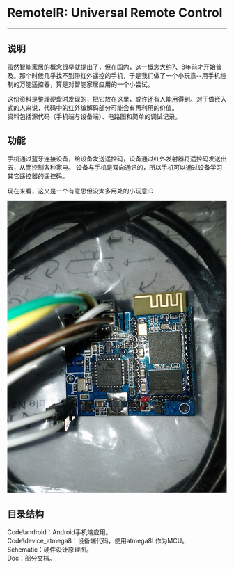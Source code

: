 # RemoteIR: Universal Remote Control
----
## 说明  
虽然智能家居的概念很早就提出了，但在国内，这一概念大约7、8年前才开始普及。那个时候几乎找不到带红外遥控的手机，于是我们做了一个小玩意--用手机控制的万能遥控器，算是对智能家居应用的一个小尝试。

这份资料是整理硬盘时发现的，把它放在这里，或许还有人能用得到。对于做嵌入式的人来说，代码中的红外编解码部分可能会有再利用的价值。  
资料包括源代码（手机端与设备端）、电路图和简单的调试记录。
## 功能
手机通过蓝牙连接设备，给设备发送遥控码，设备通过红外发射器将遥控码发送出去，从而控制各种家电。
设备与手机是双向通讯的，所以手机可以通过设备学习其它遥控器的遥控码。

现在来看，这又是一个有意思但没太多用处的小玩意:D 

![rch_imag](Doc/IMG_20130717_205308.jpg)

## 目录结构
Code\android：Android手机端应用。   
Code\device_atmega8：设备端代码，使用atmega8L作为MCU。  
Schematic：硬件设计原理图。   
Doc：部分文档。


